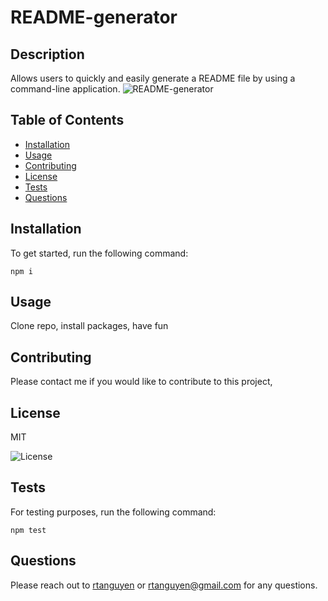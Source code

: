 
  # README-generator
  
  ## Description
  Allows users to quickly and easily generate a README file by using a command-line application.
  ![README-generator](assets/README-generator.gif)

  ## Table of Contents
  * [Installation](#installation)
  * [Usage](#usage)
  * [Contributing](#contributing)
  * [License](#license)
  * [Tests](#tests)
  * [Questions](#questions)

  ## Installation
  To get started, run the following command: 
  ```
  npm i
  ```

  ## Usage
  Clone repo, install packages, have fun

  ## Contributing
  Please contact me if you would like to contribute to this project,
  
  ## License
  MIT
  
  ![License](https://img.shields.io/badge/License-MIT-yellow.svg)

  ## Tests
  For testing purposes, run the following command:
  ```
  npm test
  ```
  ## Questions
  Please reach out to [rtanguyen](https://github.com/rtanguyen) or rtanguyen@gmail.com for any questions.
